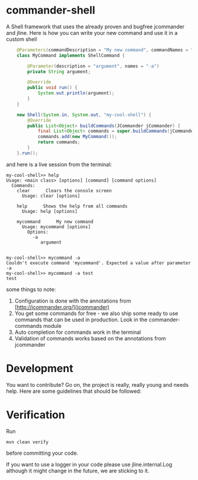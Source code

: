 commander-shell
===

A Shell framework that uses the already proven and bugfree jcommander and jline. Here is how you can write your new command and use it in a custom shell

```java
    @Parameters(commandDescription = "My new command", commandNames = "mycommand")
    class MyCommand implements ShellCommand {

        @Parameter(description = "argument", names = "-a")
        private String argument;

        @Override
        public void run() {
            System.out.println(argument);
        }
    }

    new Shell(System.in, System.out, "my-cool-shell") {
        @Override
        public List<Object> buildCommands(JCommander jCommander) {
            final List<Object> commands = super.buildCommands(jCommander);
            commands.add(new MyCommand());
            return commands;
        }
    }.run();
```

and here is a live session from the terminal:

    my-cool-shell>> help
    Usage: <main class> [options] [command] [command options]
      Commands:
        clear      Clears the console screen
          Usage: clear [options]

        help      Shows the help from all commands
          Usage: help [options]

        mycommand      My new command
          Usage: mycommand [options]
            Options:
              -a
                 argument


    my-cool-shell>> mycommand -a
    Couldn't execute command 'mycommand'. Expected a value after parameter -a
    my-cool-shell>> mycommand -a test
    test

some things to note:

1) Configuration is done with the annotations from [http://jcommander.org/](jcommander)
2) You get some commands for free - we also ship some ready to use commands that can be used in production. Look in the commander-commands module
3) Auto completion for commands work in the terminal
4) Validation of commands works based on the annotations from jcommander


Development
===

You want to contribute? Go on, the project is really, really young and needs help. Here are some guidelines that should be followed:


Verification
============
Run

    mvn clean verify

before committing your code. 


If you want to use a logger in your code please use jline.internal.Log although it might change in the future, we are sticking to it.
